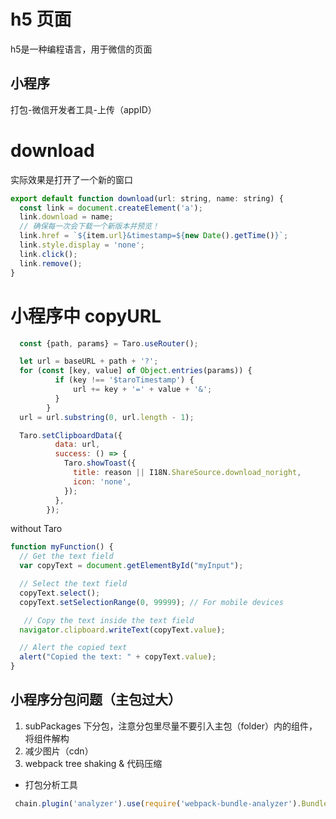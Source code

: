 # h5 页面
h5是一种编程语言，用于微信的页面

## 小程序
打包-微信开发者工具-上传（appID）

# download
实际效果是打开了一个新的窗口
```javascript
export default function download(url: string, name: string) {
  const link = document.createElement('a');
  link.download = name;
  // 确保每一次会下载一个新版本并预览！
  link.href = `${item.url}&timestamp=${new Date().getTime()}`;
  link.style.display = 'none';
  link.click();
  link.remove();
}
```
# 小程序中 copyURL
```javascript
  const {path, params} = Taro.useRouter();

  let url = baseURL + path + '?';
  for (const [key, value] of Object.entries(params)) {
          if (key !== '$taroTimestamp') {
              url += key + '=' + value + '&';
          }
        }
  url = url.substring(0, url.length - 1);

  Taro.setClipboardData({
          data: url,
          success: () => {
            Taro.showToast({
              title: reason || I18N.ShareSource.download_noright,
              icon: 'none',
            });
          },
        });
```
without Taro

```javascript
function myFunction() {
  // Get the text field
  var copyText = document.getElementById("myInput");

  // Select the text field
  copyText.select();
  copyText.setSelectionRange(0, 99999); // For mobile devices

   // Copy the text inside the text field
  navigator.clipboard.writeText(copyText.value);

  // Alert the copied text
  alert("Copied the text: " + copyText.value);
}
```
## 小程序分包问题（主包过大）
1. subPackages 下分包，注意分包里尽量不要引入主包（folder）内的组件，将组件解构
2. 减少图片（cdn）
3. webpack tree shaking & 代码压缩

- 打包分析工具
```javascript
 chain.plugin('analyzer').use(require('webpack-bundle-analyzer').BundleAnalyzerPlugin, []);
```

